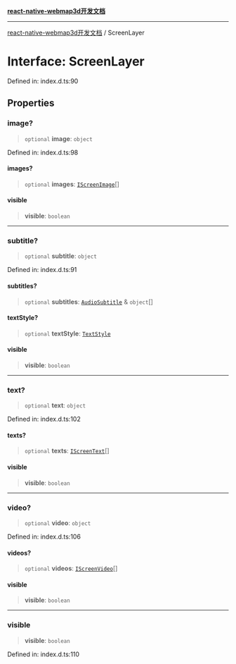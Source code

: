 [**react-native-webmap3d开发文档**](../README.md)

***

[react-native-webmap3d开发文档](../globals.md) / ScreenLayer

# Interface: ScreenLayer

Defined in: index.d.ts:90

## Properties

### image?

> `optional` **image**: `object`

Defined in: index.d.ts:98

#### images?

> `optional` **images**: [`IScreenImage`](IScreenImage.md)[]

#### visible

> **visible**: `boolean`

***

### subtitle?

> `optional` **subtitle**: `object`

Defined in: index.d.ts:91

#### subtitles?

> `optional` **subtitles**: [`AudioSubtitle`](AudioSubtitle.md) & `object`[]

#### textStyle?

> `optional` **textStyle**: [`TextStyle`](TextStyle.md)

#### visible

> **visible**: `boolean`

***

### text?

> `optional` **text**: `object`

Defined in: index.d.ts:102

#### texts?

> `optional` **texts**: [`IScreenText`](IScreenText.md)[]

#### visible

> **visible**: `boolean`

***

### video?

> `optional` **video**: `object`

Defined in: index.d.ts:106

#### videos?

> `optional` **videos**: [`IScreenVideo`](IScreenVideo.md)[]

#### visible

> **visible**: `boolean`

***

### visible

> **visible**: `boolean`

Defined in: index.d.ts:110
